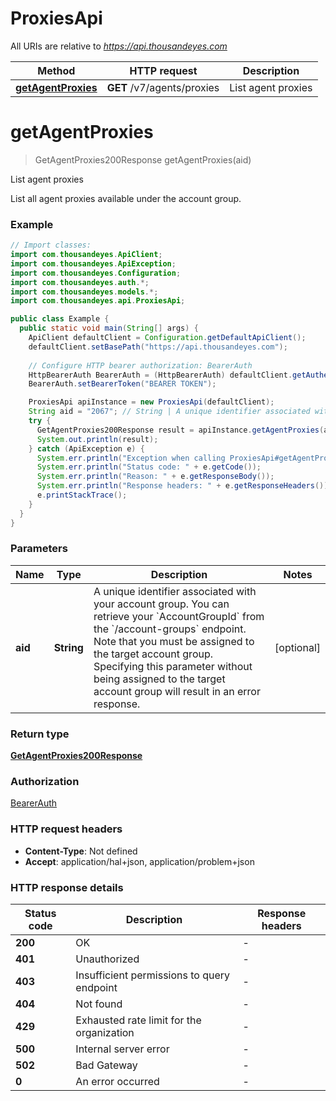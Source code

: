 # ProxiesApi

All URIs are relative to *https://api.thousandeyes.com*

| Method | HTTP request | Description |
|------------- | ------------- | -------------|
| [**getAgentProxies**](ProxiesApi.md#getAgentProxies) | **GET** /v7/agents/proxies | List agent proxies |


<a id="getAgentProxies"></a>
# **getAgentProxies**
> GetAgentProxies200Response getAgentProxies(aid)

List agent proxies

List all agent proxies available under the account group. 

### Example
```java
// Import classes:
import com.thousandeyes.ApiClient;
import com.thousandeyes.ApiException;
import com.thousandeyes.Configuration;
import com.thousandeyes.auth.*;
import com.thousandeyes.models.*;
import com.thousandeyes.api.ProxiesApi;

public class Example {
  public static void main(String[] args) {
    ApiClient defaultClient = Configuration.getDefaultApiClient();
    defaultClient.setBasePath("https://api.thousandeyes.com");
    
    // Configure HTTP bearer authorization: BearerAuth
    HttpBearerAuth BearerAuth = (HttpBearerAuth) defaultClient.getAuthentication("BearerAuth");
    BearerAuth.setBearerToken("BEARER TOKEN");

    ProxiesApi apiInstance = new ProxiesApi(defaultClient);
    String aid = "2067"; // String | A unique identifier associated with your account group. You can retrieve your `AccountGroupId` from the `/account-groups` endpoint. Note that you must be assigned to the target account group. Specifying this parameter without being assigned to the target account group will result in an error response.
    try {
      GetAgentProxies200Response result = apiInstance.getAgentProxies(aid);
      System.out.println(result);
    } catch (ApiException e) {
      System.err.println("Exception when calling ProxiesApi#getAgentProxies");
      System.err.println("Status code: " + e.getCode());
      System.err.println("Reason: " + e.getResponseBody());
      System.err.println("Response headers: " + e.getResponseHeaders());
      e.printStackTrace();
    }
  }
}
```

### Parameters

| Name | Type | Description  | Notes |
|------------- | ------------- | ------------- | -------------|
| **aid** | **String**| A unique identifier associated with your account group. You can retrieve your &#x60;AccountGroupId&#x60; from the &#x60;/account-groups&#x60; endpoint. Note that you must be assigned to the target account group. Specifying this parameter without being assigned to the target account group will result in an error response. | [optional] |

### Return type

[**GetAgentProxies200Response**](GetAgentProxies200Response.md)

### Authorization

[BearerAuth](../README.md#BearerAuth)

### HTTP request headers

 - **Content-Type**: Not defined
 - **Accept**: application/hal+json, application/problem+json

### HTTP response details
| Status code | Description | Response headers |
|-------------|-------------|------------------|
| **200** | OK |  -  |
| **401** | Unauthorized |  -  |
| **403** | Insufficient permissions to query endpoint |  -  |
| **404** | Not found |  -  |
| **429** | Exhausted rate limit for the organization |  -  |
| **500** | Internal server error |  -  |
| **502** | Bad Gateway |  -  |
| **0** | An error occurred |  -  |

